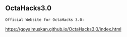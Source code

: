 ## OctaHacks3.0
```Official Website for OctaHacks 3.0: ```

https://goyalmuskan.github.io/OctaHacks3.0/index.html


